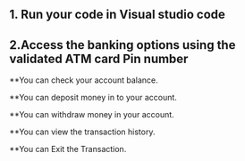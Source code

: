 ## 1. Run your code in Visual studio code 
## 2.Access the banking options using the validated ATM card Pin number
**You can check your account balance.

**You can deposit money in to your account.

**You can withdraw money in your account.

**You can view the transaction history.

**You can Exit the Transaction.
